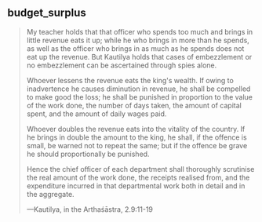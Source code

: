 ## budget_surplus

> My teacher holds that that officer who spends too much and brings in little revenue eats it up; while he who brings in more than he spends, as well as the officer who brings in as much as he spends does not eat up the revenue. But Kautilya holds that cases of embezzlement or no embezzlement can be ascertained through spies alone.
> 
> Whoever lessens the revenue eats the king's wealth. If owing to inadvertence he causes diminution in revenue, he shall be compelled to make good the loss; he shall be punished in proportion to the value of the work done, the number of days taken, the amount of capital spent, and the amount of daily wages paid.
> 
> Whoever doubles the revenue eats into the vitality of the country. If he brings in double the amount to the king, he shall, if the offence is small, be warned not to repeat the same; but if the offence be grave he should proportionally be punished.
> 
> Hence the chief officer of each department shall thoroughly scrutinise the real amount of the work done, the receipts realised from, and the expenditure incurred in that departmental work both in detail and in the aggregate.
> 
> —Kautilya, in the Arthaśāstra, 2.9:11-19